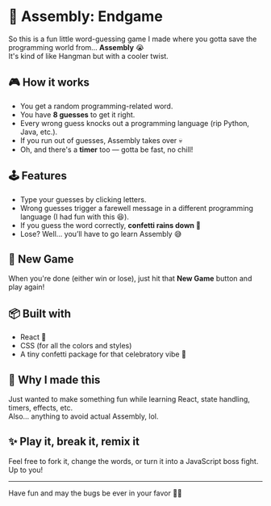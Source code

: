 # 🧠 Assembly: Endgame

So this is a fun little word-guessing game I made where you gotta save the programming world from... **Assembly** 😭  
It's kind of like Hangman but with a cooler twist.

## 🎮 How it works

- You get a random programming-related word.
- You have **8 guesses** to get it right.
- Every wrong guess knocks out a programming language (rip Python, Java, etc.).
- If you run out of guesses, Assembly takes over 💀
- Oh, and there's a **timer** too — gotta be fast, no chill!

## 🕹️ Features

- Type your guesses by clicking letters.
- Wrong guesses trigger a farewell message in a different programming language (I had fun with this 😆).
- If you guess the word correctly, **confetti rains down 🎉**
- Lose? Well... you’ll have to go learn Assembly 😅

## 🔁 New Game

When you're done (either win or lose), just hit that **New Game** button and play again!

## 📦 Built with

- React 🧪
- CSS (for all the colors and styles)
- A tiny confetti package for that celebratory vibe 🎊

## 🤖 Why I made this

Just wanted to make something fun while learning React, state handling, timers, effects, etc.  
Also… anything to avoid actual Assembly, lol.

## ✨ Play it, break it, remix it

Feel free to fork it, change the words, or turn it into a JavaScript boss fight. Up to you!

---

Have fun and may the bugs be ever in your favor 🐛🚫
